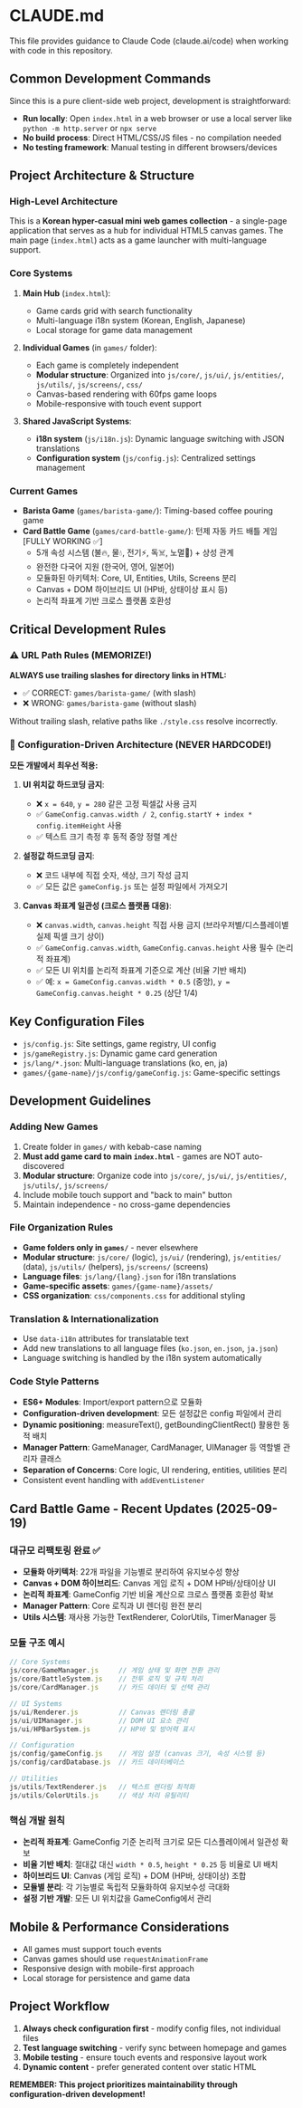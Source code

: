 # CLAUDE.md

This file provides guidance to Claude Code (claude.ai/code) when working with code in this repository.

## Common Development Commands

Since this is a pure client-side web project, development is straightforward:

- **Run locally**: Open `index.html` in a web browser or use a local server like `python -m http.server` or `npx serve`
- **No build process**: Direct HTML/CSS/JS files - no compilation needed
- **No testing framework**: Manual testing in different browsers/devices

## Project Architecture & Structure

### High-Level Architecture
This is a **Korean hyper-casual mini web games collection** - a single-page application that serves as a hub for individual HTML5 canvas games. The main page (`index.html`) acts as a game launcher with multi-language support.

### Core Systems

1. **Main Hub** (`index.html`):
   - Game cards grid with search functionality
   - Multi-language i18n system (Korean, English, Japanese)
   - Local storage for game data management

2. **Individual Games** (in `games/` folder):
   - Each game is completely independent
   - **Modular structure**: Organized into `js/core/`, `js/ui/`, `js/entities/`, `js/utils/`, `js/screens/`, `css/`
   - Canvas-based rendering with 60fps game loops
   - Mobile-responsive with touch event support

3. **Shared JavaScript Systems**:
   - **i18n system** (`js/i18n.js`): Dynamic language switching with JSON translations
   - **Configuration system** (`js/config.js`): Centralized settings management

### Current Games
- **Barista Game** (`games/barista-game/`): Timing-based coffee pouring game
- **Card Battle Game** (`games/card-battle-game/`): 턴제 자동 카드 배틀 게임 [FULLY WORKING ✅]
  - 5개 속성 시스템 (불🔥, 물💧, 전기⚡, 독☠️, 노멀👊) + 상성 관계
  - 완전한 다국어 지원 (한국어, 영어, 일본어)
  - 모듈화된 아키텍처: Core, UI, Entities, Utils, Screens 분리
  - Canvas + DOM 하이브리드 UI (HP바, 상태이상 표시 등)
  - 논리적 좌표계 기반 크로스 플랫폼 호환성

## Critical Development Rules

### ⚠️ URL Path Rules (MEMORIZE!)
**ALWAYS use trailing slashes for directory links in HTML:**
- ✅ CORRECT: `games/barista-game/` (with slash)
- ❌ WRONG: `games/barista-game` (without slash)

Without trailing slash, relative paths like `./style.css` resolve incorrectly.

### 🔴 Configuration-Driven Architecture (NEVER HARDCODE!)
**모든 개발에서 최우선 적용:**

1. **UI 위치값 하드코딩 금지**:
   - ❌ `x = 640`, `y = 280` 같은 고정 픽셀값 사용 금지
   - ✅ `GameConfig.canvas.width / 2`, `config.startY + index * config.itemHeight` 사용
   - ✅ 텍스트 크기 측정 후 동적 중앙 정렬 계산

2. **설정값 하드코딩 금지**:
   - ❌ 코드 내부에 직접 숫자, 색상, 크기 작성 금지
   - ✅ 모든 값은 `gameConfig.js` 또는 설정 파일에서 가져오기

3. **Canvas 좌표계 일관성 (크로스 플랫폼 대응)**:
   - ❌ `canvas.width`, `canvas.height` 직접 사용 금지 (브라우저별/디스플레이별 실제 픽셀 크기 상이)
   - ✅ `GameConfig.canvas.width`, `GameConfig.canvas.height` 사용 필수 (논리적 좌표계)
   - ✅ 모든 UI 위치를 논리적 좌표계 기준으로 계산 (비율 기반 배치)
   - ✅ 예: `x = GameConfig.canvas.width * 0.5` (중앙), `y = GameConfig.canvas.height * 0.25` (상단 1/4)

## Key Configuration Files

- `js/config.js`: Site settings, game registry, UI config
- `js/gameRegistry.js`: Dynamic game card generation
- `js/lang/*.json`: Multi-language translations (ko, en, ja)
- `games/{game-name}/js/config/gameConfig.js`: Game-specific settings

## Development Guidelines

### Adding New Games
1. Create folder in `games/` with kebab-case naming
2. **Must add game card to main `index.html`** - games are NOT auto-discovered
3. **Modular structure**: Organize code into `js/core/`, `js/ui/`, `js/entities/`, `js/utils/`, `js/screens/`
4. Include mobile touch support and "back to main" button
5. Maintain independence - no cross-game dependencies

### File Organization Rules
- **Game folders only in `games/`** - never elsewhere
- **Modular structure**: `js/core/` (logic), `js/ui/` (rendering), `js/entities/` (data), `js/utils/` (helpers), `js/screens/` (screens)
- **Language files**: `js/lang/{lang}.json` for i18n translations
- **Game-specific assets**: `games/{game-name}/assets/`
- **CSS organization**: `css/components.css` for additional styling

### Translation & Internationalization
- Use `data-i18n` attributes for translatable text
- Add new translations to all language files (`ko.json`, `en.json`, `ja.json`)
- Language switching is handled by the i18n system automatically

### Code Style Patterns
- **ES6+ Modules**: Import/export pattern으로 모듈화
- **Configuration-driven development**: 모든 설정값은 config 파일에서 관리
- **Dynamic positioning**: measureText(), getBoundingClientRect() 활용한 동적 배치
- **Manager Pattern**: GameManager, CardManager, UIManager 등 역할별 관리자 클래스
- **Separation of Concerns**: Core logic, UI rendering, entities, utilities 분리
- Consistent event handling with `addEventListener`

## Card Battle Game - Recent Updates (2025-09-19)

### 대규모 리팩토링 완료 ✅
- **모듈화 아키텍처**: 22개 파일을 기능별로 분리하여 유지보수성 향상
- **Canvas + DOM 하이브리드**: Canvas 게임 로직 + DOM HP바/상태이상 UI
- **논리적 좌표계**: GameConfig 기반 비율 계산으로 크로스 플랫폼 호환성 확보
- **Manager Pattern**: Core 로직과 UI 렌더링 완전 분리
- **Utils 시스템**: 재사용 가능한 TextRenderer, ColorUtils, TimerManager 등

### 모듈 구조 예시
```javascript
// Core Systems
js/core/GameManager.js     // 게임 상태 및 화면 전환 관리
js/core/BattleSystem.js    // 전투 로직 및 규칙 처리
js/core/CardManager.js     // 카드 데이터 및 선택 관리

// UI Systems
js/ui/Renderer.js          // Canvas 렌더링 총괄
js/ui/UIManager.js         // DOM UI 요소 관리
js/ui/HPBarSystem.js       // HP바 및 방어력 표시

// Configuration
js/config/gameConfig.js    // 게임 설정 (canvas 크기, 속성 시스템 등)
js/config/cardDatabase.js  // 카드 데이터베이스

// Utilities
js/utils/TextRenderer.js   // 텍스트 렌더링 최적화
js/utils/ColorUtils.js     // 색상 처리 유틸리티
```

### 핵심 개발 원칙
- **논리적 좌표계**: GameConfig 기준 논리적 크기로 모든 디스플레이에서 일관성 확보
- **비율 기반 배치**: 절대값 대신 `width * 0.5`, `height * 0.25` 등 비율로 UI 배치
- **하이브리드 UI**: Canvas (게임 로직) + DOM (HP바, 상태이상) 조합
- **모듈별 분리**: 각 기능별로 독립적 모듈화하여 유지보수성 극대화
- **설정 기반 개발**: 모든 UI 위치값을 GameConfig에서 관리

## Mobile & Performance Considerations
- All games must support touch events
- Canvas games should use `requestAnimationFrame`
- Responsive design with mobile-first approach
- Local storage for persistence and game data

## Project Workflow
1. **Always check configuration first** - modify config files, not individual files
2. **Test language switching** - verify sync between homepage and games
3. **Mobile testing** - ensure touch events and responsive layout work
4. **Dynamic content** - prefer generated content over static HTML

**REMEMBER: This project prioritizes maintainability through configuration-driven development!**